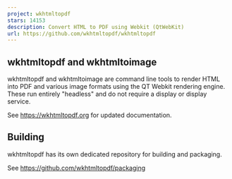 ```yaml
---
project: wkhtmltopdf
stars: 14153
description: Convert HTML to PDF using Webkit (QtWebKit)
url: https://github.com/wkhtmltopdf/wkhtmltopdf
---
```


wkhtmltopdf and wkhtmltoimage
-----------------------------

wkhtmltopdf and wkhtmltoimage are command line tools to render HTML into PDF and various image formats using the QT Webkit rendering engine. These run entirely "headless" and do not require a display or display service.

See https://wkhtmltopdf.org for updated documentation.

Building
--------

wkhtmltopdf has its own dedicated repository for building and packaging.

See https://github.com/wkhtmltopdf/packaging
